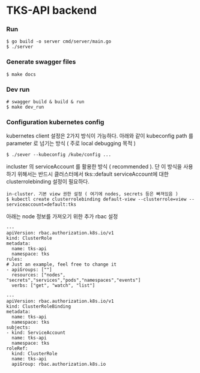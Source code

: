 # TKS-API backend

### Run

```
$ go build -o server cmd/server/main.go
$ ./server
```

### Generate swagger files

```
$ make docs
```

### Dev run

```
# swagger build & build & run
$ make dev_run
```

### Configuration kubernetes config

kubernetes client 설정은 2가지 방식이 가능하다.
아래와 같이 kubeconfig path 를 parameter 로 넘기는 방식 ( 주로 local debugging 목적 )

```
$ ./sever --kubeconfig /kube/config ...
```

incluster 의 serviceAccount 를 활용한 방식 ( recommended ).
단 이 방식을 사용하기 위해서는 반드시 클러스터에서 tks::default serviceAccount에 대한 clusterrolebinding 설정이 필요하다.

```
in-cluster. 기본 view 권한 설정 ( 여기에 nodes, secrets 등은 빠져있음 )
$ kubectl create clusterrolebinding default-view --clusterrole=view --serviceaccount=default:tks
```

아래는 node 정보를 가져오기 위한 추가 rbac 설정

```
---
apiVersion: rbac.authorization.k8s.io/v1
kind: ClusterRole
metadata:
  name: tks-api
  namespace: tks
rules:
# Just an example, feel free to change it
- apiGroups: [""]
  resources: ["nodes", "secrets","services","pods","namespaces","events"]
  verbs: ["get", "watch", "list"]

---
apiVersion: rbac.authorization.k8s.io/v1
kind: ClusterRoleBinding
metadata:
  name: tks-api
  namespace: tks
subjects:
- kind: ServiceAccount
  name: tks-api
  namespace: tks
roleRef:
  kind: ClusterRole
  name: tks-api
  apiGroup: rbac.authorization.k8s.io
```
